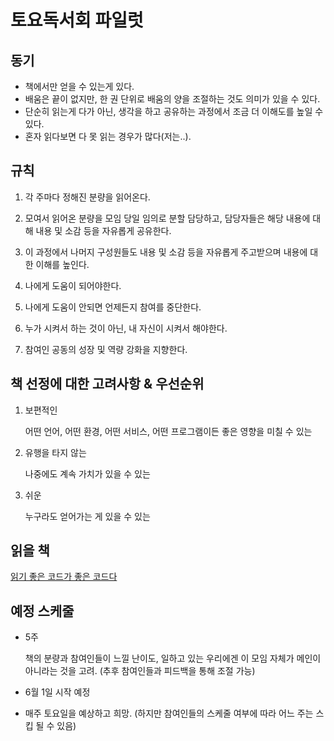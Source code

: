 # 토요독서회 파일럿

## 동기

- 책에서만 얻을 수 있는게 있다.
- 배움은 끝이 없지만, 한 권 단위로 배움의 양을 조절하는 것도 의미가 있을 수 있다.
- 단순히 읽는게 다가 아닌, 생각을 하고 공유하는 과정에서 조금 더 이해도를 높일 수 있다.
- 혼자 읽다보면 다 못 읽는 경우가 많다(저는..).

## 규칙

1. 각 주마다 정해진 분량을 읽어온다.

1. 모여서 읽어온 분량을 모임 당일 임의로 분할 담당하고, 담당자들은 해당 내용에 대해 내용 및 소감 등을 자유롭게 공유한다.

1. 이 과정에서 나머지 구성원들도 내용 및 소감 등을 자유롭게 주고받으며 내용에 대한 이해를 높인다.

1. 나에게 도움이 되어야한다.

1. 나에게 도움이 안되면 언제든지 참여를 중단한다.

1. 누가 시켜서 하는 것이 아닌, 내 자신이 시켜서 해야한다.

1. 참여인 공동의 성장 및 역량 강화을 지향한다.

## 책 선정에 대한 고려사항 & 우선순위

1. 보편적인

    어떤 언어, 어떤 환경, 어떤 서비스, 어떤 프로그램이든 좋은 영향을 미칠 수 있는

2. 유행을 타지 않는

    나중에도 계속 가치가 있을 수 있는

3. 쉬운

    누구라도 얻어가는 게 있을 수 있는

## 읽을 책

[읽기 좋은 코드가 좋은 코드다](http://www.kyobobook.co.kr/product/detailViewKor.laf?ejkGb=KOR&mallGb=KOR&barcode=9788979149142&orderClick=LEA&Kc=)

## 예정 스케줄

- 5주

    책의 분량과 참여인들이 느낄 난이도, 일하고 있는 우리에겐 이 모임 자체가 메인이 아니라는 것을 고려. (추후 참여인들과 피드백을 통해 조절 가능)
    
- 6월 1일 시작 예정

- 매주 토요일을 예상하고 희망. (하지만 참여인들의 스케줄 여부에 따라 어느 주는 스킵 될 수 있음)

